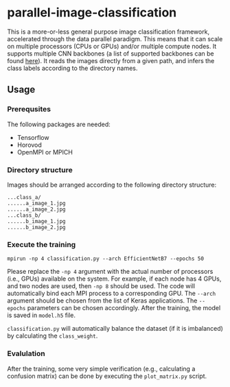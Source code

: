 # parallel-image-classification

This is a more-or-less general purpose image classification framework, accelerated through the data parallel paradigm. This means that it can scale on multiple processors (CPUs or GPUs) and/or multiple compute nodes. It supports multiple CNN backbones (a list of supported backbones can be found [here](https://www.tensorflow.org/api_docs/python/tf/keras/applications)). It reads the images directly from a given path, and infers the class labels according to the directory names.

## Usage

### Prerequsites
The following packages are needed:
- Tensorflow
- Horovod
- OpenMPI or MPICH

### Directory structure 
Images should be arranged according to the following directory structure:
```main_directory/
...class_a/
......a_image_1.jpg
......a_image_2.jpg
...class_b/
......b_image_1.jpg
......b_image_2.jpg

```

### Execute the training
```
mpirun -np 4 classification.py --arch EfficientNetB7 --epochs 50
```
Please replace the `-np 4` argument with the actual number of processors (i.e., GPUs) available on the system. For example, if each node has 4 GPUs, and two nodes are used, then `-np 8` should be used. The code will automatically bind each MPI process to a corresponding GPU.  The `--arch` argument should be chosen from the list of Keras applications. The `--epochs` parameters can be chosen accordingly.  After the training, the model is saved in `model.h5` file.

`classification.py` will automatically balance the dataset (if it is imbalanced) by calculating the `class_weight`.

### Evalulation
After the training, some very simple verification (e.g., calculating a confusion matrix) can be done by executing the `plot_matrix.py` script.

